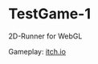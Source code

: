# TestGame-1
2D-Runner for WebGL
<p>Gameplay: <a href="https://naumnek.itch.io/cube-b1" title="Play on itch.io">itch.io</a>
